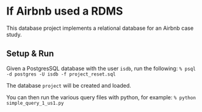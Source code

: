 # If Airbnb used a RDMS

This database project implements a relational database for an Airbnb case study.

## Setup & Run

Given a PostgresSQL database with the user `isdb`, run the following:
`% psql -d postgres -U isdb -f project_reset.sql`

The database `project` will be created and loaded.

You can then run the various query files with python, for example:
`% python simple_query_1_us1.py`

